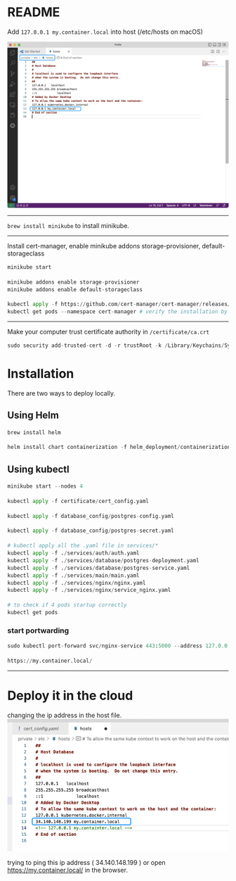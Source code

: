 # README

Add `127.0.0.1 my.container.local` into host (/etc/hosts on macOS)

![image](assets/image-20230203230452-g7aregj.png)

---

`brew install minikube` to install minikube. 

---

Install cert-manager, enable minikube addons storage-provisioner, default-storageclass

```python
minikube start

minikube addons enable storage-provisioner
minikube addons enable default-storageclass

kubectl apply -f https://github.com/cert-manager/cert-manager/releases/download/v1.11.0/cert-manager.yaml
kubectl get pods --namespace cert-manager # verify the installation by checking the cert-manager pods
```
---

Make your computer trust certificate authority in `/certificate/ca.crt`
```python
sudo security add-trusted-cert -d -r trustRoot -k /Library/Keychains/System.keychain ./certificate/ca.crt

```


# Installation
There are two ways to deploy locally.
## Using Helm

```python
brew install helm

helm install chart containerization -f helm_deployment/containerization/values.yaml
```

## Using kubectl
```python
minikube start --nodes 4

kubectl apply -f certificate/cert_config.yaml

kubectl apply -f database_config/postgres-config.yaml

kubectl apply -f database_config/postgres-secret.yaml

# kubectl apply all the .yaml file in services/*
kubectl apply -f ./services/auth/auth.yaml
kubectl apply -f ./services/database/postgres-deployment.yaml
kubectl apply -f ./services/database/postgres-service.yaml
kubectl apply -f ./services/main/main.yaml
kubectl apply -f ./services/nginx/nginx.yaml
kubectl apply -f ./services/nginx/service_nginx.yaml

# to check if 4 pods startup correctly
kubectl get pods 

```

### start portwarding

```python
sudo kubectl port-forward svc/nginx-service 443:5000 --address 127.0.0.1

https://my.container.local/
```

---

# Deploy it in the cloud

changing the ip address in the host file.
![image](assets/image-20230204234250-h0cp2yz.png)


trying to ping this ip address ( 34.140.148.199 ) or open https://my.container.local/ in the browser.
